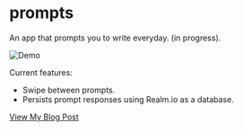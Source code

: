# prompts

An app that prompts you to write everyday. (in progress).

![Demo](http://jonmiranda.net/content/images/2015/03/demo.gif)

Current features:

* Swipe between prompts.
* Persists prompt responses using Realm.io as a database.

[View My Blog Post](http://jonmiranda.net/app-sprint-prompt/)

